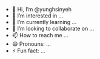 - 👋 Hi, I’m @yunghsinyeh
- 👀 I’m interested in ...
- 🌱 I’m currently learning ...
- 💞️ I’m looking to collaborate on ...
- 📫 How to reach me ...
- 😄 Pronouns: ...
- ⚡ Fun fact: ...

<!---
yunghsinyeh/yunghsinyeh is a ✨ special ✨ repository because its `README.md` (this file) appears on your GitHub profile.
You can click the Preview link to take a look at your changes.
--->
